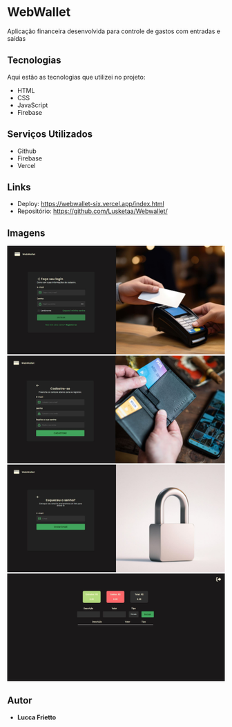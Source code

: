 # WebWallet

Aplicação financeira desenvolvida para controle de gastos com entradas e saídas

## Tecnologias 

Aqui estão as tecnologias que utilizei no projeto:

* HTML
* CSS
* JavaScript
* Firebase

## Serviços Utilizados

* Github
* Firebase
* Vercel

## Links

* Deploy: https://webwallet-six.vercel.app/index.html
* Repositório: https://github.com/Lusketaa/Webwallet/

## Imagens

![home](https://github.com/Lusketaa/Webwallet/blob/master/assets/home.JPG)
![register](https://github.com/Lusketaa/Webwallet/blob/master/assets/register.JPG)
![forgot](https://github.com/Lusketaa/Webwallet/blob/master/assets/forgot.JPG)
![app](https://github.com/Lusketaa/Webwallet/blob/master/assets/app.JPG)

## Autor

* **Lucca Frietto**

